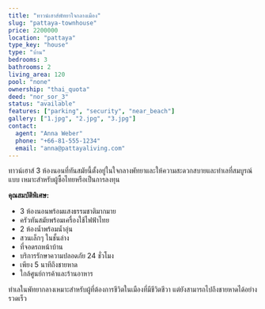 ```yaml
---
title: "ทาวน์เฮาส์พัทยาใจกลางเมือง"
slug: "pattaya-townhouse"
price: 2200000
location: "pattaya"
type_key: "house"
type: "บ้าน"
bedrooms: 3
bathrooms: 2
living_area: 120
pool: "none"
ownership: "thai_quota"
deed: "nor_sor_3"
status: "available"
features: ["parking", "security", "near_beach"]
gallery: ["1.jpg", "2.jpg", "3.jpg"]
contact:
  agent: "Anna Weber"
  phone: "+66-81-555-1234"
  email: "anna@pattayaliving.com"
---
```


ทาวน์เฮาส์ 3 ห้องนอนที่ทันสมัยนี้ตั้งอยู่ในใจกลางพัทยาและให้ความสะดวกสบายและทำเลที่สมบูรณ์แบบ เหมาะสำหรับผู้ซื้อไทยหรือเป็นการลงทุน

**คุณสมบัติพิเศษ:**
- 3 ห้องนอนพร้อมแสงธรรมชาติมากมาย
- ครัวทันสมัยพร้อมเครื่องใช้ไฟฟ้าไทย
- 2 ห้องน้ำพร้อมน้ำอุ่น
- สวนเล็กๆ ในชั้นล่าง
- ที่จอดรถหน้าบ้าน
- บริการรักษาความปลอดภัย 24 ชั่วโมง
- เพียง 5 นาทีถึงชายหาด
- ใกล้ศูนย์การค้าและร้านอาหาร

ทำเลในพัทยากลางเหมาะสำหรับผู้ที่ต้องการชีวิตในเมืองที่มีชีวิตชีวา แต่ยังสามารถไปถึงชายหาดได้อย่างรวดเร็ว
